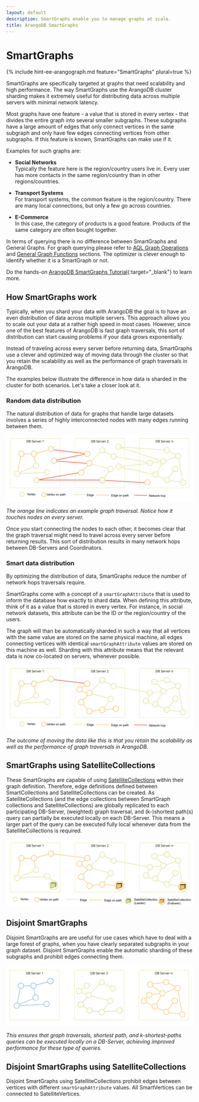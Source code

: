 ```yaml
---
layout: default 
description: SmartGraphs enable you to manage graphs at scale. 
title: ArangoDB SmartGraphs
---
```

SmartGraphs
===========

{% include hint-ee-arangograph.md feature="SmartGraphs" plural=true %}

SmartGraphs are specifically targeted at graphs that need scalability and
high performance. The way SmartGraphs use the ArangoDB cluster sharding makes it
extremely useful for distributing data across multiple servers with minimal
network latency.

Most graphs have one feature - a value that is stored in every vertex - that
divides the entire graph into several smaller subgraphs. These subgraphs have a
large amount of edges that only connect vertices in the same subgraph and only
have few edges connecting vertices from other subgraphs. If this feature is
known, SmartGraphs can make use if it.

Examples for such graphs are:

- **Social Networks**<br>
  Typically the feature here is the region/country users live in. Every user has
  more contacts in the same region/country than in other regions/countries.

- **Transport Systems**<br>
  For transport systems, the common feature is the region/country. There are
  many local connections, but only a few go across countries.

- **E-Commerce**<br>
  In this case, the category of products is a good feature. Products of the same
  category are often bought together.

In terms of querying there is no difference between SmartGraphs and General Graphs.
For graph querying please refer to [AQL Graph Operations](aql/graphs.html)
and [General Graph Functions](graphs-general-graphs-functions.html) sections.
The optimizer is clever enough to identify
whether it is a SmartGraph or not.

Do the hands-on
[ArangoDB SmartGraphs Tutorial](https://www.arangodb.com/using-smartgraphs-arangodb/){:target="_blank"}
to learn more.

## How SmartGraphs work

Typically, when you shard your data with ArangoDB the goal is to have an even
distribution of data across multiple servers. This approach allows you to scale
out your data at a rather high speed in most cases. However, since one of the
best features of ArangoDB is fast graph traversals, this sort of distribution
can start causing problems if your data grows exponentially.

Instead of traveling across every server before returning data, SmartGraphs use
a clever and optimized way of moving data through the cluster so that you retain
the scalability as well as the performance of graph traversals in ArangoDB. 

The examples below illustrate the difference in how data is sharded in the
cluster for both scenarios. Let's take a closer look at it.

### Random data distribution

The natural distribution of data for graphs that handle large datasets involves
a series of highly interconnected nodes with many edges running between them.

![Random data distribution](images/SmartGraphs_random_distribution.png)

_The orange line indicates an example graph traversal. Notice how it touches nodes on every server._

Once you start connecting the nodes to each other, it becomes clear that the
graph traversal might need to travel across every server before returning
results. This sort of distribution results in many network hops between
DB-Servers and Coordinators.

### Smart data distribution

By optimizing the distribution of data, SmartGraphs reduce the number of network
hops traversals require. 

SmartGraphs come with a concept of a `smartGraphAttribute` that is used to
inform the database how exactly to shard data. When defining this attribute,
think of it as a value that is stored in every vertex. For instance, in
social network datasets, this attribute can be the ID or the region/country of
the users. 

The graph will than be automatically sharded in such a way that all vertices
with the same value are stored on the same physical machine, all edges
connecting vertices with identical `smartGraphAttribute` values are stored on
this machine as well. Sharding with this attribute means that the relevant data
is now co-located on servers, whenever possible.

![SmartGraphs data distribution](images/SmartGraphs_distribution.png)

_The outcome of moving the data like this is that you retain the scalability as well as the performance of graph traversals in ArangoDB._

## SmartGraphs using SatelliteCollections

These SmartGraphs are capable of using [SatelliteCollections](satellites.html)
within their graph definition. Therefore, edge definitions defined between
SmartCollections and SatelliteCollections can be created. As SatelliteCollections
(and the edge collections between SmartGraph collections and SatelliteCollections)
are globally replicated to each participating DB-Server, (weighted) graph traversal,
and (k-)shortest path(s) query can partially be executed locally on each DB-Server.
This means a larger part of the query can be executed fully local
whenever data from the SatelliteCollections is required.

![SmartGraphs with SatelliteCollections](images/SmartGraphs-using-SatelliteCollections.png)

## Disjoint SmartGraphs

Disjoint SmartGraphs are are useful for use cases which have to deal with a
large forest of graphs, when you have clearly separated subgraphs in your
graph dataset. Disjoint SmartGraphs enable the automatic sharding of these
subgraphs and prohibit edges connecting them.

![Disjoint SmartGraphs](images/SmartGraphs-Disjoint.png)

_This ensures that graph traversals, shortest path, and k-shortest-paths queries
can be executed locally on a DB-Server, achieving improved performance for
these type of queries._

## Disjoint SmartGraphs using SatelliteCollections

Disjoint SmartGraphs using SatelliteCollections prohibit
edges between vertices with different `smartGraphAttribute` values.
All SmartVertices can be connected to SatelliteVertices.